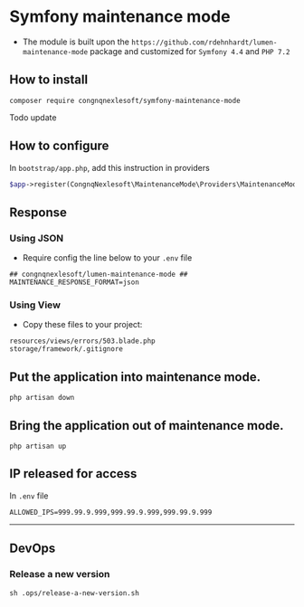 # Symfony maintenance mode
- The module is built upon the `https://github.com/rdehnhardt/lumen-maintenance-mode` package and customized for `Symfony 4.4` and `PHP 7.2`

## How to install
```shell
composer require congnqnexlesoft/symfony-maintenance-mode
```

Todo update

## How to configure
In `bootstrap/app.php`, add this instruction in providers

```PHP
$app->register(CongnqNexlesoft\MaintenanceMode\Providers\MaintenanceModeServiceProvider::class);
```
## Response
### Using JSON
- Require config the line below to your `.env` file
```dotenv
## congnqnexlesoft/lumen-maintenance-mode ##
MAINTENANCE_RESPONSE_FORMAT=json
```
### Using View
- Copy these files to your project:
```
resources/views/errors/503.blade.php
storage/framework/.gitignore
```

## Put the application into maintenance mode.

```shell
php artisan down
```

## Bring the application out of maintenance mode.

```shell
php artisan up
```

## IP released for access

In `.env` file

```dotenv
ALLOWED_IPS=999.99.9.999,999.99.9.999,999.99.9.999
```

---

## DevOps
### Release a new version
```shell
sh .ops/release-a-new-version.sh
```

